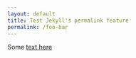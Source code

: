 ```yaml
---
layout: default
title: Test Jekyll's permalink feature
permalink: /foo-bar
---
```


Some [text here](https://jekyllrb.com/docs/permalinks/)
